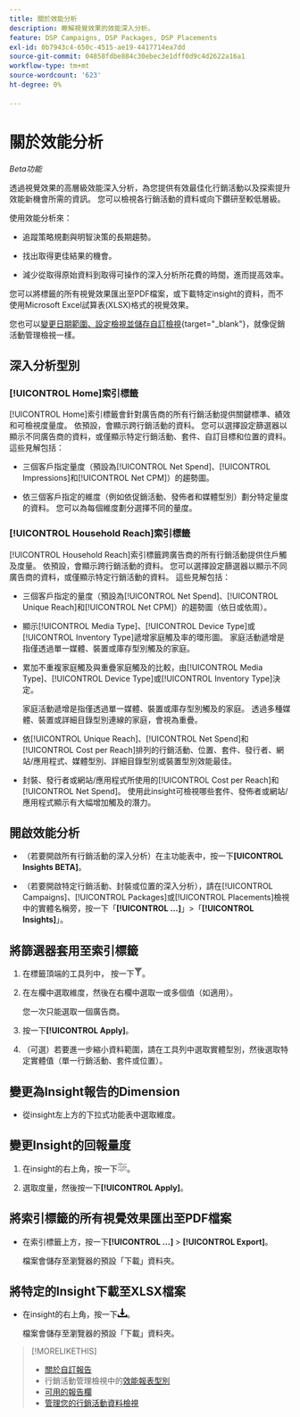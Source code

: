 ```yaml
---
title: 關於效能分析
description: 瞭解視覺效果的效能深入分析。
feature: DSP Campaigns, DSP Packages, DSP Placements
exl-id: 0b7943c4-650c-4515-ae19-4417714ea7dd
source-git-commit: 04858fdbe884c30ebec3e1dff0d9c4d2622a16a1
workflow-type: tm+mt
source-wordcount: '623'
ht-degree: 0%

---
```


# 關於效能分析

*Beta功能*

<!-- Edit title and metadata as necessary -->

透過視覺效果的高層級效能深入分析，為您提供有效最佳化行銷活動以及探索提升效能新機會所需的資訊。 您可以檢視各行銷活動的資料或向下鑽研至較低層級。

使用效能分析來：

* 追蹤策略規劃與明智決策的長期趨勢。

* 找出取得更佳結果的機會。

* 減少從取得原始資料到取得可操作的深入分析所花費的時間，進而提高效率。

您可以將標籤的所有視覺效果匯出至PDF檔案，或下載特定insight的資料，而不使用Microsoft Excel試算表(XLSX)格式的視覺效果。

您也可以[變更日期範圍、設定檢視並儲存自訂檢視](/help/dsp/campaign-management/reports/campaign-data-views-manage.md){target="_blank"}，就像促銷活動管理檢視一樣。

## 深入分析型別

### [!UICONTROL Home]索引標籤

[!UICONTROL Home]索引標籤會針對廣告商的所有行銷活動<!-- active only? -->提供關鍵標準、績效和可檢視度量度。 依預設，會顯示跨行銷活動的資料。 您可以選擇設定篩選器以顯示不同廣告商的資料，或僅顯示特定行銷活動<!-- active only? -->、套件<!-- active only? -->、自訂目標和位置<!-- active only? -->的資料。 這些見解包括：

* 三個客戶指定量度（預設為[!UICONTROL Net Spend]、[!UICONTROL Impressions]和[!UICONTROL Net CPM]）的趨勢圖。

* 依三個客戶指定的維度（例如依促銷活動、發佈者和媒體型別）劃分特定量度的資料。 您可以為每個維度劃分選擇不同的量度。

### [!UICONTROL Household Reach]索引標籤

[!UICONTROL Household Reach]索引標籤跨廣告商的所有行銷活動<!-- active only? -->提供住戶觸及度量。 依預設，會顯示跨行銷活動的資料。 您可以選擇設定篩選器以顯示不同廣告商的資料，或僅顯示特定行銷活動的資料<!-- active only? -->。 這些見解包括：

* 三個客戶指定的量度（預設為[!UICONTROL Net Spend]、[!UICONTROL Unique Reach]和[!UICONTROL Net CPM]）的趨勢圖（依日或依周）。

* 顯示[!UICONTROL Media Type]、[!UICONTROL Device Type]或[!UICONTROL Inventory Type]遞增家庭觸及率的環形圖。 家庭活動遞增是指僅透過單一媒體、裝置或庫存型別觸及的家庭。

* 累加不重複家庭觸及與重疊家庭觸及的比較，由[!UICONTROL Media Type]、[!UICONTROL Device Type]或[!UICONTROL Inventory Type]決定。

  家庭活動遞增是指僅透過單一媒體、裝置或庫存型別觸及的家庭。 透過多種媒體、裝置或詳細目錄型別連線的家庭，會視為重疊。

* 依[!UICONTROL Unique Reach]、[!UICONTROL Net Spend]和[!UICONTROL Cost per Reach]排列的行銷活動、位置、套件、發行者、網站/應用程式、媒體型別、詳細目錄型別或裝置型別效能最佳。

* 封裝、發行者或網站/應用程式所使用的[!UICONTROL Cost per Reach]和[!UICONTROL Net Spend]。 使用此insight可檢視哪些套件、發佈者或網站/應用程式顯示有大幅增加觸及的潛力。

## 開啟效能分析

* （若要開啟所有行銷活動的深入分析）在主功能表中，按一下&#x200B;**[UICONTROL Insights BETA]**。

* （若要開啟特定行銷活動、封裝或位置的深入分析），請在[!UICONTROL Campaigns]、[!UICONTROL Packages]或[!UICONTROL Placements]檢視中的實體名稱旁，按一下「**[!UICONTROL ...]**」>「**[!UICONTROL Insights]**」。

## 將篩選器套用至索引標籤

1. 在標籤頂端的工具列中，
按一下![篩選按鈕](/help/dsp/assets/filter.png)。

1. 在左欄中選取維度，然後在右欄中選取一或多個值（如適用）。

   您一次只能選取一個廣告商。

1. 按一下&#x200B;**[!UICONTROL Apply]**。

1. （可選）若要進一步縮小資料範圍，請在工具列中選取實體型別，然後選取特定實體值（單一行銷活動、套件或位置）。

## 變更為Insight報告的Dimension

* 從insight左上方的下拉式功能表中選取維度。

## 變更Insight的回報量度

1. 在insight的右上角，按一下![量度設定](/help/dsp/assets/metric-settings.png "量度設定")。

1. 選取度量，然後按一下&#x200B;**[!UICONTROL Apply]**。

## 將索引標籤的所有視覺效果匯出至PDF檔案

* 在索引標籤上方，按一下&#x200B;**[!UICONTROL ...]** > **[!UICONTROL Export]**。

  檔案會儲存至瀏覽器的預設「下載」資料夾。

## 將特定的Insight下載至XLSX檔案

* 在insight的右上角，按一下![下載](/help/creative/assets/download.png "下載")。

  檔案會儲存至瀏覽器的預設「下載」資料夾。

>[!MORELIKETHIS]
>
>* [關於自訂報告](/help/dsp/reports/report-about.md)
>* 行銷活動管理檢視中的[效能報表型別](/help/dsp/campaign-management/reports/campaign-reports-about.md)
>* [可用的報告欄](/help/dsp/reports/report-columns.md)
>* [管理您的行銷活動資料檢視](/help/dsp/campaign-management/reports/campaign-data-views-manage.md)
